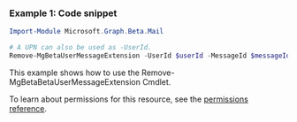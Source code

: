 ### Example 1: Code snippet

```powershellImport-Module Microsoft.Graph.Beta.Mail

# A UPN can also be used as -UserId.
Remove-MgBetaUserMessageExtension -UserId $userId -MessageId $messageId -ExtensionId $extensionId
```
This example shows how to use the Remove-MgBetaBetaUserMessageExtension Cmdlet.
To learn about permissions for this resource, see the [permissions reference](/graph/permissions-reference).

